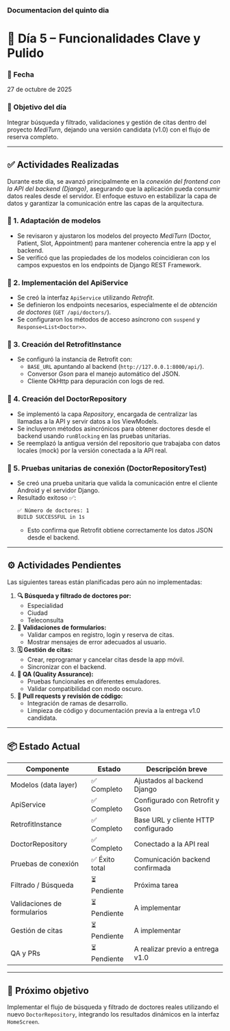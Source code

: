### Documentacion del quinto dia
# 🧩 Día 5 – Funcionalidades Clave y Pulido

### 📅 Fecha
27 de octubre de 2025

### 🎯 Objetivo del día
Integrar búsqueda y filtrado, validaciones y gestión de citas dentro del proyecto *MediTurn*, dejando una versión candidata (v1.0) con el flujo de reserva completo.

---

## ✅ Actividades Realizadas

Durante este día, se avanzó principalmente en la *conexión del frontend con la API del backend (Django)*, asegurando que la aplicación pueda consumir datos reales desde el servidor.
El enfoque estuvo en estabilizar la capa de datos y garantizar la comunicación entre las capas de la arquitectura.

### 🔹 1. Adaptación de modelos
- Se revisaron y ajustaron los modelos del proyecto *MediTurn* (Doctor, Patient, Slot, Appointment) para mantener coherencia entre la app y el backend.
- Se verificó que las propiedades de los modelos coincidieran con los campos expuestos en los endpoints de Django REST Framework.

### 🔹 2. Implementación del ApiService
- Se creó la interfaz `ApiService` utilizando *Retrofit*.
- Se definieron los endpoints necesarios, especialmente el de *obtención de doctores* (`GET /api/doctors/`).
- Se configuraron los métodos de acceso asíncrono con `suspend` y `Response<List<Doctor>>`.

### 🔹 3. Creación del RetrofitInstance
- Se configuró la instancia de Retrofit con:
  - `BASE_URL` apuntando al backend (`http://127.0.0.1:8000/api/`).
  - Conversor *Gson* para el manejo automático del JSON.
  - Cliente OkHttp para depuración con logs de red.

### 🔹 4. Creación del DoctorRepository
- Se implementó la capa *Repository*, encargada de centralizar las llamadas a la API y servir datos a los ViewModels.
- Se incluyeron métodos asincrónicos para obtener doctores desde el backend usando `runBlocking` en las pruebas unitarias.
- Se reemplazó la antigua versión del repositorio que trabajaba con datos locales (mock) por la versión conectada a la API real.

### 🔹 5. Pruebas unitarias de conexión (DoctorRepositoryTest)
- Se creó una prueba unitaria que valida la comunicación entre el cliente Android y el servidor Django.
- Resultado exitoso ✅:
  ```bash
  ✅ Número de doctores: 1
  BUILD SUCCESSFUL in 1s
  ```
  - Esto confirma que Retrofit obtiene correctamente los datos JSON desde el backend.

---

## ⚙️ Actividades Pendientes

Las siguientes tareas están planificadas pero aún no implementadas:

1.  **🔍 Búsqueda y filtrado de doctores por:**
    - Especialidad
    - Ciudad
    - Teleconsulta
2.  **🧾 Validaciones de formularios:**
    - Validar campos en registro, login y reserva de citas.
    - Mostrar mensajes de error adecuados al usuario.
3.  **🗓 Gestión de citas:**
    - Crear, reprogramar y cancelar citas desde la app móvil.
    - Sincronizar con el backend.
4.  **🧪 QA (Quality Assurance):**
    - Pruebas funcionales en diferentes emuladores.
    - Validar compatibilidad con modo oscuro.
5.  **🔄 Pull requests y revisión de código:**
    - Integración de ramas de desarrollo.
    - Limpieza de código y documentación previa a la entrega v1.0 candidata.

---

## 📦 Estado Actual

| Componente                  | Estado         | Descripción breve                   |
| --------------------------- | -------------- | ----------------------------------- |
| Modelos (data layer)        | ✅ Completo    | Ajustados al backend Django         |
| ApiService                  | ✅ Completo    | Configurado con Retrofit y Gson     |
| RetrofitInstance            | ✅ Completo    | Base URL y cliente HTTP configurado |
| DoctorRepository            | ✅ Completo    | Conectado a la API real             |
| Pruebas de conexión         | ✅ Éxito total | Comunicación backend confirmada     |
| Filtrado / Búsqueda         | ⏳ Pendiente   | Próxima tarea                       |
| Validaciones de formularios | ⏳ Pendiente   | A implementar                       |
| Gestión de citas            | ⏳ Pendiente   | A implementar                       |
| QA y PRs                    | ⏳ Pendiente   | A realizar previo a entrega v1.0    |

---

## 🚀 Próximo objetivo

Implementar el flujo de búsqueda y filtrado de doctores reales utilizando el nuevo `DoctorRepository`, integrando los resultados dinámicos en la interfaz `HomeScreen`.
